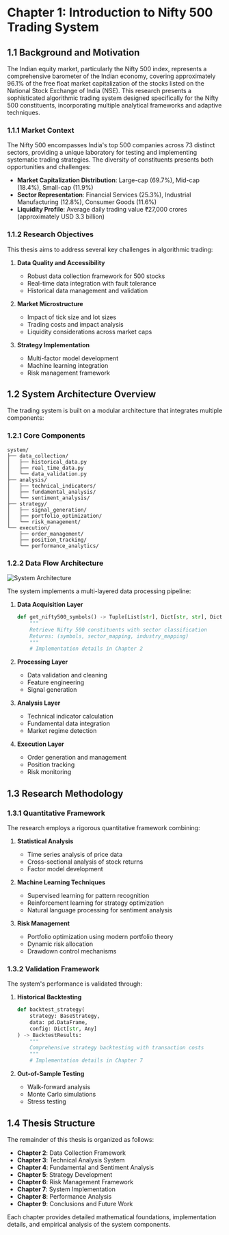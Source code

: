 # Chapter 1: Introduction to Nifty 500 Trading System

## 1.1 Background and Motivation

The Indian equity market, particularly the Nifty 500 index, represents a comprehensive barometer of the Indian economy, covering approximately 96.1% of the free float market capitalization of the stocks listed on the National Stock Exchange of India (NSE). This research presents a sophisticated algorithmic trading system designed specifically for the Nifty 500 constituents, incorporating multiple analytical frameworks and adaptive techniques.

### 1.1.1 Market Context
The Nifty 500 encompasses India's top 500 companies across 73 distinct sectors, providing a unique laboratory for testing and implementing systematic trading strategies. The diversity of constituents presents both opportunities and challenges:

- **Market Capitalization Distribution**: Large-cap (69.7%), Mid-cap (18.4%), Small-cap (11.9%)
- **Sector Representation**: Financial Services (25.3%), Industrial Manufacturing (12.8%), Consumer Goods (11.6%)
- **Liquidity Profile**: Average daily trading value ₹27,000 crores (approximately USD 3.3 billion)

### 1.1.2 Research Objectives
This thesis aims to address several key challenges in algorithmic trading:

1. **Data Quality and Accessibility**
   - Robust data collection framework for 500 stocks
   - Real-time data integration with fault tolerance
   - Historical data management and validation

2. **Market Microstructure**
   - Impact of tick size and lot sizes
   - Trading costs and impact analysis
   - Liquidity considerations across market caps

3. **Strategy Implementation**
   - Multi-factor model development
   - Machine learning integration
   - Risk management framework

## 1.2 System Architecture Overview

The trading system is built on a modular architecture that integrates multiple components:

### 1.2.1 Core Components
```
system/
├── data_collection/
│   ├── historical_data.py
│   ├── real_time_data.py
│   └── data_validation.py
├── analysis/
│   ├── technical_indicators/
│   ├── fundamental_analysis/
│   └── sentiment_analysis/
├── strategy/
│   ├── signal_generation/
│   ├── portfolio_optimization/
│   └── risk_management/
└── execution/
    ├── order_management/
    ├── position_tracking/
    └── performance_analytics/
```

### 1.2.2 Data Flow Architecture
![System Architecture](images/system_architecture.png)

The system implements a multi-layered data processing pipeline:

1. **Data Acquisition Layer**
   ```python
   def get_nifty500_symbols() -> Tuple[List[str], Dict[str, str], Dict[str, str]]:
       """
       Retrieve Nifty 500 constituents with sector classification
       Returns: (symbols, sector_mapping, industry_mapping)
       """
       # Implementation details in Chapter 2
   ```

2. **Processing Layer**
   - Data validation and cleaning
   - Feature engineering
   - Signal generation

3. **Analysis Layer**
   - Technical indicator calculation
   - Fundamental data integration
   - Market regime detection

4. **Execution Layer**
   - Order generation and management
   - Position tracking
   - Risk monitoring

## 1.3 Research Methodology

### 1.3.1 Quantitative Framework
The research employs a rigorous quantitative framework combining:

1. **Statistical Analysis**
   - Time series analysis of price data
   - Cross-sectional analysis of stock returns
   - Factor model development

2. **Machine Learning Techniques**
   - Supervised learning for pattern recognition
   - Reinforcement learning for strategy optimization
   - Natural language processing for sentiment analysis

3. **Risk Management**
   - Portfolio optimization using modern portfolio theory
   - Dynamic risk allocation
   - Drawdown control mechanisms

### 1.3.2 Validation Framework
The system's performance is validated through:

1. **Historical Backtesting**
   ```python
   def backtest_strategy(
       strategy: BaseStrategy,
       data: pd.DataFrame,
       config: Dict[str, Any]
   ) -> BacktestResults:
       """
       Comprehensive strategy backtesting with transaction costs
       """
       # Implementation details in Chapter 7
   ```

2. **Out-of-Sample Testing**
   - Walk-forward analysis
   - Monte Carlo simulations
   - Stress testing

## 1.4 Thesis Structure

The remainder of this thesis is organized as follows:

- **Chapter 2**: Data Collection Framework
- **Chapter 3**: Technical Analysis System
- **Chapter 4**: Fundamental and Sentiment Analysis
- **Chapter 5**: Strategy Development
- **Chapter 6**: Risk Management Framework
- **Chapter 7**: System Implementation
- **Chapter 8**: Performance Analysis
- **Chapter 9**: Conclusions and Future Work

Each chapter provides detailed mathematical foundations, implementation details, and empirical analysis of the system components.
